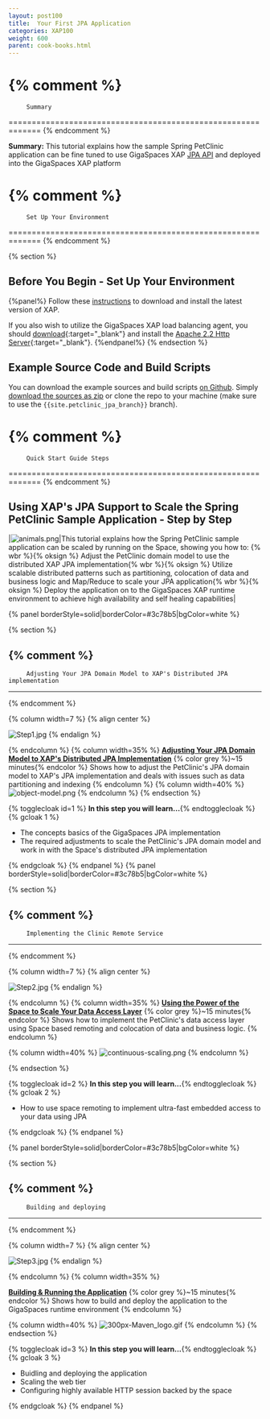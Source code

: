 ```yaml
---
layout: post100
title:  Your First JPA Application
categories: XAP100
weight: 600
parent: cook-books.html
---
```


{% comment %}
=============================================================
         Summary
=============================================================
{% endcomment %}

**Summary:**  This tutorial explains how the sample Spring PetClinic application can be fine tuned to use GigaSpaces XAP [JPA API](./jpa-api.html) and deployed into the GigaSpaces XAP platform

{% comment %}
=============================================================
         Set Up Your Environment
=============================================================
{% endcomment %}

{% section %}

## Before You Begin - Set Up Your Environment

{%panel%}
Follow these [instructions](./installation-guide.html#java-installation) to download and install the latest version of XAP.

If you also wish to utilize the GigaSpaces XAP load balancing agent, you should [download](http://httpd.apache.org/download.cgi){:target="_blank"} and install the [Apache 2.2 Http Server](http://httpd.apache.org/){:target="_blank"}.
{%endpanel%}
{% endsection %}

## Example Source Code and Build Scripts

You can download the example sources and build scripts [on Github](https://github.com/Gigaspaces/petclinic-jpa).
Simply [download the sources as zip](https://github.com/Gigaspaces/petclinic-jpa/archive/{{site.petclinic_jpa_branch}}.zip) or clone the repo to your machine (make sure to use the `{{site.petclinic_jpa_branch}}` branch).

{% comment %}
=============================================================
         Quick Start Guide Steps
=============================================================
{% endcomment %}

## Using XAP's JPA Support to Scale the Spring PetClinic Sample Application - Step by Step

|![animals.png](/attachment_files/animals.png)|This tutorial explains how the Spring PetClinic sample application can be scaled by running on the Space, showing you how to: {% wbr %}{% oksign %} Adjust the PetClinic domain model to use the distributed XAP JPA implementation{% wbr %}{% oksign %} Utilize scalable distributed patterns such as partitioning, colocation of data and business logic and Map/Reduce to scale your JPA application{% wbr %}{% oksign %} Deploy the application on to the GigaSpaces XAP runtime environment to achieve high availability and self healing capabilities|

{% panel borderStyle=solid|borderColor=#3c78b5|bgColor=white %}

{% section %}

{% comment %}
---------------------------------------------------------------
         Adjusting Your JPA Domain Model to XAP's Distributed JPA implementation
---------------------------------------------------------------
{% endcomment %}

{% column width=7 %}
{% align center %}

![Step1.jpg](/attachment_files/Step1.jpg)
{% endalign %}

{% endcolumn %}
{% column width=35% %}
[**Adjusting Your JPA Domain Model to XAP's Distributed JPA Implementation**](./step-1---adjusting-your-jpa-domain-model-to-the-xap-jpa-implementation.html)
{% color grey %}~15 minutes{% endcolor %}
Shows how to adjust the PetClinic's JPA domain model to XAP's JPA implementation and deals with issues such as data partitioning and indexing
{% endcolumn %}
{% column width=40% %}
![object-model.png](/attachment_files/object-model.png)
{% endcolumn %}
{% endsection %}

{% togglecloak id=1 %}  **In this step you will learn...**{% endtogglecloak %}
{% gcloak 1 %}

- The concepts basics of the GigaSpaces JPA implementation
- The required adjustments to scale the PetClinic's JPA domain model and work in with the Space's distributed JPA implementation

{% endgcloak %}
{% endpanel %}
{% panel borderStyle=solid|borderColor=#3c78b5|bgColor=white %}

{% section %}

{% comment %}
---------------------------------------------------------------
         Implementing the Clinic Remote Service
---------------------------------------------------------------
{% endcomment %}

{% column width=7 %}
{% align center %}

![Step2.jpg](/attachment_files/Step2.jpg)
{% endalign %}

{% endcolumn %}
{% column width=35% %}
[**Using the Power of the Space to Scale Your Data Access Layer**](./step-2---using-the-power-of-the-space-to-scale-your-data-access-layer.html)
{% color grey %}~15 minutes{% endcolor %}
Shows how to implement the PetClinic's data access layer using Space based remoting and colocation of data and business logic.
{% endcolumn %}

{% column width=40% %}
![continuous-scaling.png](/attachment_files/continuous-scaling.png)
{% endcolumn %}

{% endsection %}

{% togglecloak id=2 %}  **In this step you will learn...**{% endtogglecloak %}
{% gcloak 2 %}

- How to use space remoting to implement ultra-fast embedded access to your data using JPA

{% endgcloak %}
{% endpanel %}

{% panel borderStyle=solid|borderColor=#3c78b5|bgColor=white %}

{% section %}

{% comment %}
---------------------------------------------------------------
         Building and deploying
---------------------------------------------------------------
{% endcomment %}

{% column width=7 %}
{% align center %}

![Step3.jpg](/attachment_files/Step3.jpg)
{% endalign %}

{% endcolumn %}
{% column width=35% %}

[**Building & Running the Application**](./step-3---building-and-running-the-application.html)
{% color grey %}~15 minutes{% endcolor %}
Shows how to build and deploy the application to the GigaSpaces runtime environment
{% endcolumn %}

{% column width=40% %}
![300px-Maven_logo.gif](/attachment_files/300px-Maven_logo.gif)
{% endcolumn %}
{% endsection %}

{% togglecloak id=3 %}  **In this step you will learn...**{% endtogglecloak %}
{% gcloak 3 %}

- Buidling and deploying the application
- Scaling the web tier
- Configuring highly available HTTP session backed by the space

{% endgcloak %}
{% endpanel %}

